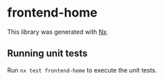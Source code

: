 # frontend-home

This library was generated with [Nx](https://nx.dev).

## Running unit tests

Run `nx test frontend-home` to execute the unit tests.
